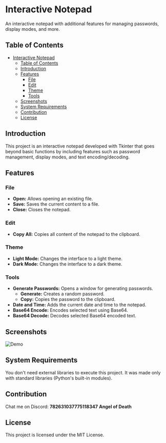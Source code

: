 # Interactive Notepad

An interactive notepad with additional features for managing passwords, display modes, and more.

## Table of Contents

- [Interactive Notepad](#interactive-notepad)
  - [Table of Contents](#table-of-contents)
  - [Introduction](#introduction)
  - [Features](#features)
    - [File](#file)
    - [Edit](#edit)
    - [Theme](#theme)
    - [Tools](#tools)
  - [Screenshots](#screenshots)
  - [System Requirements](#system-requirements)
  - [Contribution](#contribution)
  - [License](#license)

## Introduction

This project is an interactive notepad developed with Tkinter that goes beyond basic functions by including features such as password management, display modes, and text encoding/decoding.

## Features

### File

-   **Open:** Allows opening an existing file.
-   **Save:** Saves the current content to a file.
-   **Close:** Closes the notepad.

### Edit

-   **Copy All:** Copies all content of the notepad to the clipboard.

### Theme

-   **Light Mode:** Changes the interface to a light theme.
-   **Dark Mode:** Changes the interface to a dark theme.

### Tools

-   **Generate Passwords:** Opens a window for generating passwords.
    -   **Generate:** Creates a random password.
    -   **Copy:** Copies the password to the clipboard.
-   **Date and Time:** Adds the current date and time to the notepad.
-   **Base64 Encode:** Encodes selected text using Base64.
-   **Base64 Decode:** Decodes selected Base64 encoded text.

## Screenshots


![Demo](use_demostration.gif)


## System Requirements

You don't need external libraries to execute this project. It was made only with standard libraries (Python's built-in modules).

## Contribution

Chat me on Discord: **782631037775118347** **Angel of Death**

## License

This project is licensed under the MIT License.